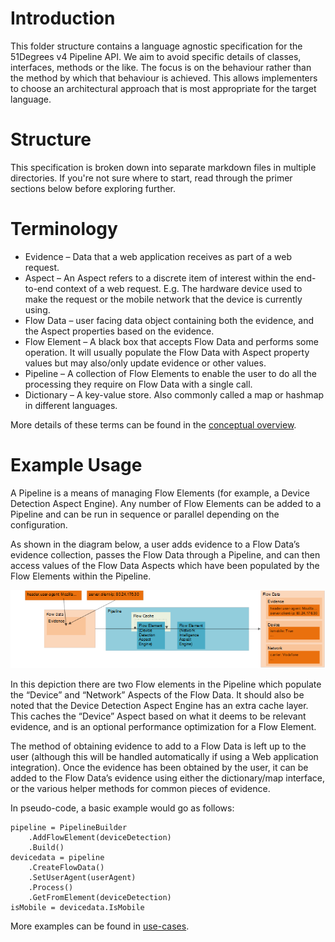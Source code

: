# Introduction

This folder structure contains a language agnostic specification for the 51Degrees v4 Pipeline API. 
We aim to avoid specific details of classes, interfaces, methods or the like. The focus is on the behaviour rather than the method by which that behaviour is achieved. This allows implementers to choose an architectural approach that is most appropriate for the target language.

# Structure

This specification is broken down into separate markdown files in multiple directories.
If you're not sure where to start, read through the primer sections below before exploring further.

# Terminology

-   Evidence – Data that a web application receives as part of a web request.
-   Aspect – An Aspect refers to a discrete item of interest within the end-to-end context of a web request. E.g. The hardware device used to make the request or the mobile network that the device is currently using.
-   Flow Data – user facing data object containing both the evidence, and the Aspect properties based on the evidence.
-   Flow Element – A black box that accepts Flow Data and performs some operation. It will usually populate the Flow Data with Aspect property values but may also/only update evidence or other values.
-   Pipeline – A collection of Flow Elements to enable the user to do all the processing they require on Flow Data with a single call.
-   Dictionary – A key-value store. Also commonly called a map or hashmap in different languages.

More details of these terms can be found in the [conceptual overview](conceptual-overview.md).

# Example Usage

A Pipeline is a means of managing Flow Elements (for example, a Device Detection Aspect Engine). Any number of Flow Elements can be added to a Pipeline and can be run in sequence or parallel depending on the configuration.

As shown in the diagram below, a user adds evidence to a Flow Data’s evidence collection, passes the Flow Data through a Pipeline, and can then access values of the Flow Data Aspects which have been populated by the Flow Elements within the Pipeline.

![Pipeline diagram](images/Pipeline.png)

In this depiction there are two Flow elements in the Pipeline which populate the “Device” and “Network” Aspects of the Flow Data. It should also be noted that the Device Detection Aspect Engine has an extra cache layer. This caches the “Device” Aspect based on what it deems to be relevant evidence, and is an optional performance optimization for a Flow Element.

The method of obtaining evidence to add to a Flow Data is left up to the user (although this will be handled automatically if using a Web application integration). Once the evidence has been obtained by the user, it can be added to the Flow Data’s evidence using either the dictionary/map interface, or the various helper methods for common pieces of evidence.

In pseudo-code, a basic example would go as follows:

```
pipeline = PipelineBuilder
    .AddFlowElement(deviceDetection)
    .Build()
devicedata = pipeline
    .CreateFlowData()
    .SetUserAgent(userAgent)
    .Process()
    .GetFromElement(deviceDetection)
isMobile = devicedata.IsMobile
```

More examples can be found in [use-cases](use-cases.md).